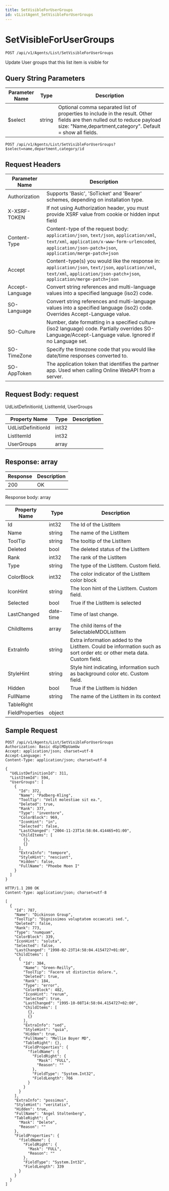 ```yaml
---
title: SetVisibleForUserGroups
id: v1ListAgent_SetVisibleForUserGroups
---
```


# SetVisibleForUserGroups

```http
POST /api/v1/Agents/List/SetVisibleForUserGroups
```

Update User groups that this list item is visible for







## Query String Parameters

| Parameter Name | Type |  Description |
|----------------|------|--------------|
| $select | string |  Optional comma separated list of properties to include in the result. Other fields are then nulled out to reduce payload size: "Name,department,category". Default = show all fields. |

```http
POST /api/v1/Agents/List/SetVisibleForUserGroups?$select=name,department,category/id
```


## Request Headers

| Parameter Name | Description |
|----------------|-------------|
| Authorization  | Supports 'Basic', 'SoTicket' and 'Bearer' schemes, depending on installation type. |
| X-XSRF-TOKEN   | If not using Authorization header, you must provide XSRF value from cookie or hidden input field |
| Content-Type | Content-type of the request body: `application/json`, `text/json`, `application/xml`, `text/xml`, `application/x-www-form-urlencoded`, `application/json-patch+json`, `application/merge-patch+json` |
| Accept         | Content-type(s) you would like the response in: `application/json`, `text/json`, `application/xml`, `text/xml`, `application/json-patch+json`, `application/merge-patch+json` |
| Accept-Language | Convert string references and multi-language values into a specified language (iso2) code. |
| SO-Language | Convert string references and multi-language values into a specified language (iso2) code. Overrides Accept-Language value. |
| SO-Culture | Number, date formatting in a specified culture (iso2 language) code. Partially overrides SO-Language/Accept-Language value. Ignored if no Language set. |
| SO-TimeZone | Specify the timezone code that you would like date/time responses converted to. |
| SO-AppToken | The application token that identifies the partner app. Used when calling Online WebAPI from a server. |

## Request Body: request  

UdListDefinitionId, ListItemId, UserGroups 

| Property Name | Type |  Description |
|----------------|------|--------------|
| UdListDefinitionId | int32 |  |
| ListItemId | int32 |  |
| UserGroups | array |  |


## Response: array



| Response | Description |
|----------------|-------------|
| 200 | OK |

Response body: array

| Property Name | Type |  Description |
|----------------|------|--------------|
| Id | int32 | The Id of the ListItem |
| Name | string | The name of the ListItem |
| ToolTip | string | The tooltip of the ListItem |
| Deleted | bool | The deleted status of the ListItem |
| Rank | int32 | The rank of the ListItem |
| Type | string | The type of the ListItem. Custom field. |
| ColorBlock | int32 | The color indicator of the ListItem color block |
| IconHint | string | The Icon hint of the ListItem. Custom field. |
| Selected | bool | True if the ListItem is selected |
| LastChanged | date-time | Time of last change. |
| ChildItems | array | The child items of the SelectableMDOListItem |
| ExtraInfo | string | Extra information added to the ListItem. Could be information such as sort order etc or other meta data. Custom field. |
| StyleHint | string | Style hint indicating, information such as background color etc. Custom field. |
| Hidden | bool | True if the ListItem is hidden |
| FullName | string | The name of the ListItem in its context |
| TableRight |  |  |
| FieldProperties | object |  |

## Sample Request

```http!
POST /api/v1/Agents/List/SetVisibleForUserGroups
Authorization: Basic dGplMDpUamUw
Accept: application/json; charset=utf-8
Accept-Language: *
Content-Type: application/json; charset=utf-8

{
  "UdListDefinitionId": 311,
  "ListItemId": 594,
  "UserGroups": [
    {
      "Id": 372,
      "Name": "Padberg-Kling",
      "ToolTip": "Velit molestiae sit ea.",
      "Deleted": true,
      "Rank": 377,
      "Type": "inventore",
      "ColorBlock": 969,
      "IconHint": "in",
      "Selected": false,
      "LastChanged": "2004-11-23T14:58:04.414465+01:00",
      "ChildItems": [
        {},
        {}
      ],
      "ExtraInfo": "tempore",
      "StyleHint": "nesciunt",
      "Hidden": false,
      "FullName": "Phoebe Moen I"
    }
  ]
}
```

```http_
HTTP/1.1 200 OK
Content-Type: application/json; charset=utf-8

[
  {
    "Id": 787,
    "Name": "Dickinson Group",
    "ToolTip": "Dignissimos voluptatem occaecati sed.",
    "Deleted": false,
    "Rank": 773,
    "Type": "numquam",
    "ColorBlock": 339,
    "IconHint": "soluta",
    "Selected": false,
    "LastChanged": "1998-02-23T14:58:04.4154727+01:00",
    "ChildItems": [
      {
        "Id": 384,
        "Name": "Green-Reilly",
        "ToolTip": "Facere ut distinctio dolore.",
        "Deleted": true,
        "Rank": 184,
        "Type": "error",
        "ColorBlock": 482,
        "IconHint": "rerum",
        "Selected": true,
        "LastChanged": "1995-10-08T14:58:04.4154727+02:00",
        "ChildItems": [
          {},
          {}
        ],
        "ExtraInfo": "sed",
        "StyleHint": "quia",
        "Hidden": true,
        "FullName": "Mellie Boyer MD",
        "TableRight": {},
        "FieldProperties": {
          "fieldName": {
            "FieldRight": {
              "Mask": "FULL",
              "Reason": ""
            },
            "FieldType": "System.Int32",
            "FieldLength": 766
          }
        }
      }
    ],
    "ExtraInfo": "possimus",
    "StyleHint": "veritatis",
    "Hidden": true,
    "FullName": "Angel Stoltenberg",
    "TableRight": {
      "Mask": "Delete",
      "Reason": ""
    },
    "FieldProperties": {
      "fieldName": {
        "FieldRight": {
          "Mask": "FULL",
          "Reason": ""
        },
        "FieldType": "System.Int32",
        "FieldLength": 339
      }
    }
  }
]
```